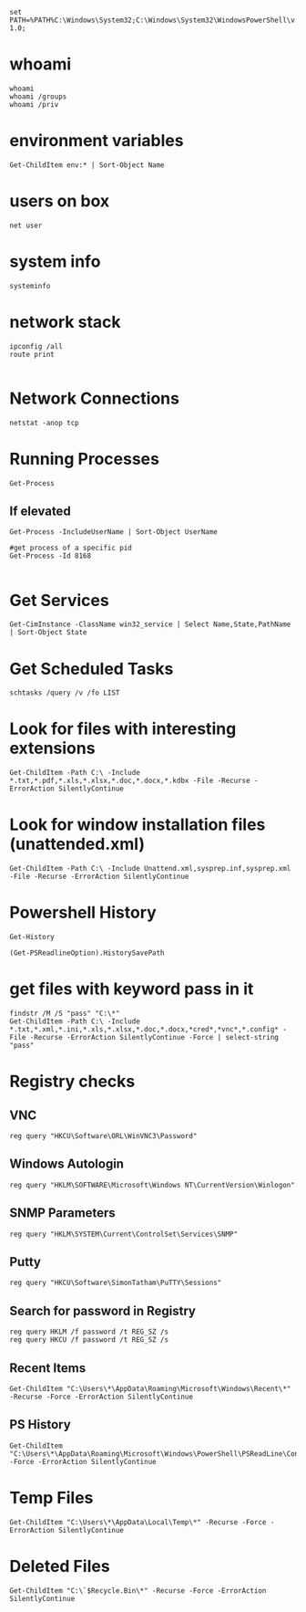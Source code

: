 ```set PATH=%PATH%C:\Windows\System32;C:\Windows\System32\WindowsPowerShell\v1.0;  ```
  
# whoami  
```
whoami  
whoami /groups  
whoami /priv  
```
  
# environment variables  
```
Get-ChildItem env:* | Sort-Object Name  
```
  
# users on box  
```
net user  
```
  
# system info  
```
systeminfo  
```
  
# network stack  
```
ipconfig /all  
route print  
  
```
# Network Connections  
```
netstat -anop tcp  
```
  
# Running Processes  
```
Get-Process  
```
## If elevated  
```
Get-Process -IncludeUserName | Sort-Object UserName  
  
#get process of a specific pid  
Get-Process -Id 8168  
  
```
# Get Services  
```
Get-CimInstance -ClassName win32_service | Select Name,State,PathName | Sort-Object State  
```
  
# Get Scheduled Tasks  
```
schtasks /query /v /fo LIST  
```
  
# Look for files with interesting extensions  
```
Get-ChildItem -Path C:\ -Include *.txt,*.pdf,*.xls,*.xlsx,*.doc,*.docx,*.kdbx -File -Recurse -ErrorAction SilentlyContinue  
```
  
# Look for window installation files (unattended.xml)  
```
Get-ChildItem -Path C:\ -Include Unattend.xml,sysprep.inf,sysprep.xml -File -Recurse -ErrorAction SilentlyContinue  
```
  
# Powershell History  
```
Get-History  

(Get-PSReadlineOption).HistorySavePath  
```
  
# get files with keyword pass in it  
```
findstr /M /S "pass" "C:\*"  
Get-ChildItem -Path C:\ -Include *.txt,*.xml,*.ini,*.xls,*.xlsx,*.doc,*.docx,*cred*,*vnc*,*.config* -File -Recurse -ErrorAction SilentlyContinue -Force | select-string "pass"  
```
  
# Registry checks  
  
## VNC  
```
reg query "HKCU\Software\ORL\WinVNC3\Password"  
```
  
## Windows Autologin  
```
reg query "HKLM\SOFTWARE\Microsoft\Windows NT\CurrentVersion\Winlogon"  
```
  
## SNMP Parameters  
```
reg query "HKLM\SYSTEM\Current\ControlSet\Services\SNMP"  
```
  
## Putty  
```
reg query "HKCU\Software\SimonTatham\PuTTY\Sessions"  
```
  
## Search for password in Registry  
```
reg query HKLM /f password /t REG_SZ /s  
reg query HKCU /f password /t REG_SZ /s  
```
  
## Recent Items  
```
Get-ChildItem "C:\Users\*\AppData\Roaming\Microsoft\Windows\Recent\*" -Recurse -Force -ErrorAction SilentlyContinue  
```
  
## PS History  
```
Get-ChildItem "C:\Users\*\AppData\Roaming\Microsoft\Windows\PowerShell\PSReadLine\ConsoleHost_history.txt" -Force -ErrorAction SilentlyContinue  
```
  
# Temp Files  
```
Get-ChildItem "C:\Users\*\AppData\Local\Temp\*" -Recurse -Force -ErrorAction SilentlyContinue  
```
  
# Deleted Files  
```
Get-ChildItem "C:\`$Recycle.Bin\*" -Recurse -Force -ErrorAction SilentlyContinue
```